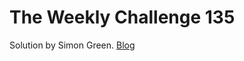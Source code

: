 # The Weekly Challenge 135

Solution by Simon Green. [Blog](https://dev.to/simongreennet/weekly-challenge-135-g0o)

